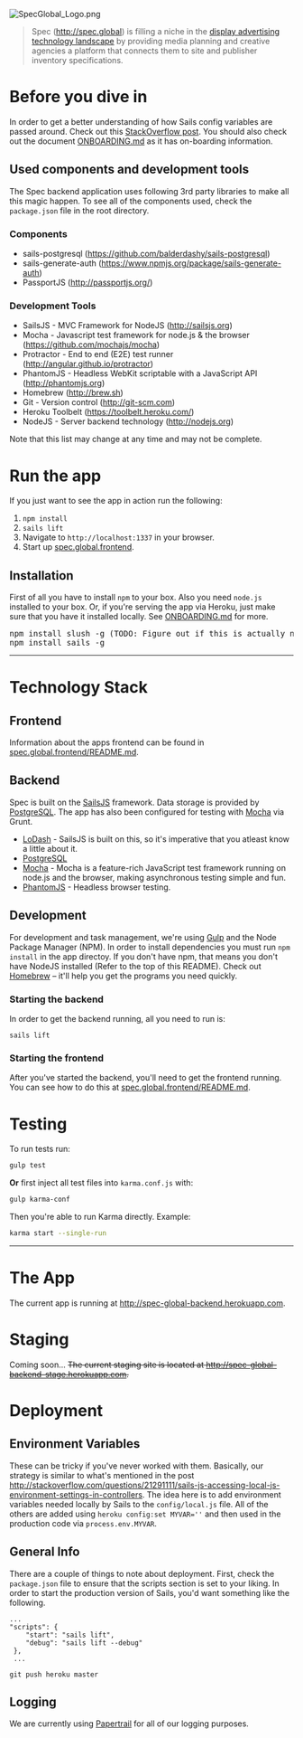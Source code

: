 ![SpecGlobal_Logo.png](http://s23.postimg.org/4f0itpwtn/spec_global.png)

> Spec (http://spec.global) is filling a niche in the [display advertising technology landscape](http://prezi.com/katuvp2rkyk_/the-display-advertising-technology-landscape/) by providing media planning and creative agencies a platform that connects them to site and publisher inventory specifications.

# Before you dive in

In order to get a better understanding of how Sails config variables are passed around. Check out this [StackOverflow post](https://stackoverflow.com/questions/18267706/create-config-variables-in-sails-js). You should also check out the document [ONBOARDING.md](ONBOARDING.md) as it has on-boarding information.

## Used components and development tools
The Spec backend application uses following 3rd party libraries to make all this magic happen. To see all of the components used, check the `package.json` file in the root directory.

### Components 

* sails-postgresql (https://github.com/balderdashy/sails-postgresql)
* sails-generate-auth (https://www.npmjs.org/package/sails-generate-auth)
* PassportJS (http://passportjs.org/)

### Development Tools
* SailsJS - MVC Framework for NodeJS (http://sailsjs.org)
* Mocha - Javascript test framework for node.js & the browser (https://github.com/mochajs/mocha)
* Protractor - End to end (E2E) test runner (http://angular.github.io/protractor)
* PhantomJS  - Headless WebKit scriptable with a JavaScript API (http://phantomjs.org)
* Homebrew (http://brew.sh)
* Git - Version control (http://git-scm.com)
* Heroku Toolbelt (https://toolbelt.heroku.com/)
* NodeJS - Server backend technology (http://nodejs.org)

Note that this list may change at any time and may not be complete.

# Run the app

If you just want to see the app in action run the following:

1. `npm install`
2. `sails lift`
3. Navigate to `http://localhost:1337` in your browser.
4. Start up [spec.global.frontend](https://github.com/robksawyer/spec.global.frontend).


## Installation
First of all you have to install `npm` to your box. Also you need `node.js` installed to your box. Or, if you're serving the app via Heroku, just make sure that you have it installed locally. See [ONBOARDING.md](ONBOARDING.md) for more.
<pre>
npm install slush -g (TODO: Figure out if this is actually needed.)
npm install sails -g
</pre>

---

# Technology Stack

## Frontend

Information about the apps frontend can be found in [spec.global.frontend/README.md](https://github.com/robksawyer/spec.global.frontend/blob/master/README.md).


## Backend

Spec is built on the [SailsJS](http://sailsjs.org) framework. Data storage is provided by [PostgreSQL](http://www.postgresql.org/). The app has also been configured for testing with [Mocha](http://visionmedia.github.io/mocha/) via Grunt.

- [LoDash](http://devdocs.io/lodash/) - SailsJS is built on this, so it's imperative that you atleast know a little about it.
- [PostgreSQL](http://www.postgresql.org/)
- [Mocha](http://visionmedia.github.io/mocha/) - Mocha is a feature-rich JavaScript test framework running on node.js and the browser, making asynchronous testing simple and fun.
- [PhantomJS](http://phantomjs.org) - Headless browser testing.


## Development

For development and task management, we're using [Gulp](http://www.gulpjs.com) and the Node Package Manager (NPM). In order to install dependencies you must run `npm install` in the app directoy. If you don't have npm, that means you don't have NodeJS installed (Refer to the top of this README). Check out [Homebrew](http://brew.sh) – it'll help you get the programs you need quickly.

### Starting the backend

In order to get the backend running, all you need to run is:

`sails lift`

### Starting the frontend

After you've started the backend, you'll need to get the frontend running. You can see how to do this at [spec.global.frontend/README.md](https://github.com/robksawyer/spec.global.frontend/blob/master/README.md).

# Testing

To run tests run:

```bash
gulp test
```

**Or** first inject all test files into `karma.conf.js` with:

```bash
gulp karma-conf
```

Then you're able to run Karma directly. Example:

```bash
karma start --single-run
```

---

# The App
The current app is running at <http://spec-global-backend.herokuapp.com>.

# Staging 

Coming soon...
~~The current staging site is located at <http://spec-global-backend-stage.herokuapp.com>.~~


# Deployment 

## Environment Variables

These can be tricky if you've never worked with them. Basically, our strategy is similar to what's mentioned in the post <http://stackoverflow.com/questions/21291111/sails-js-accessing-local-js-environment-settings-in-controllers>. The idea here is to add environment variables needed locally by Sails to the `config/local.js` file. All of the others are added using `heroku config:set MYVAR=''` and then used in the production code via `process.env.MYVAR`.

## General Info

There are a couple of things to note about deployment. First, check the `package.json` file to ensure that the scripts section is set to your liking. In order to start the production version of Sails, you'd want something like the following.

```
...
"scripts": {
    "start": "sails lift",
    "debug": "sails lift --debug"
 },
 ...
 ```

`git push heroku master`

## Logging 

We are currently using [Papertrail](https://papertrailapp.com/) for all of our logging purposes.